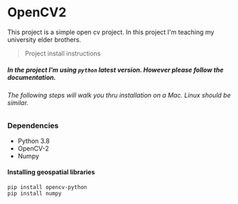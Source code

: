 # OpenCV2
This project is a simple open cv project. In this project I'm teaching my university elder brothers.

> Project install instructions
##### In the project I'm using `python` latest version. However please follow the documentation.

###### The following steps will walk you thru installation on a Mac. Linux should be similar.


### Dependencies

- Python 3.8
- OpenCV-2
- Numpy

#### Installing geospatial libraries

```
pip install opencv-python
pip install numpy
```
